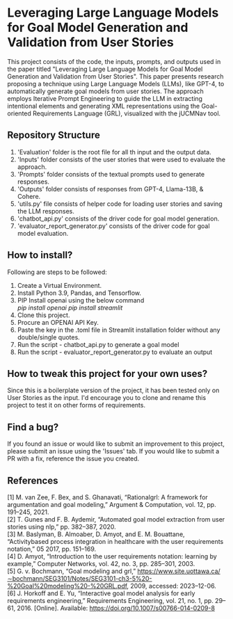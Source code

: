 # Leveraging Large Language Models for Goal Model Generation and Validation from User Stories

This project consists of the code, the inputs, prompts, and outputs used in the paper titled "Leveraging Large Language Models for Goal Model Generation and Validation from User Stories". 
This paper presents research proposing a technique using Large Language Models (LLMs), like GPT-4, to automatically generate goal models from user stories. The approach
employs Iterative Prompt Engineering to guide the LLM in extracting intentional elements and generating XML representations using the Goal-oriented Requirements Language (GRL), visualized with the jUCMNav tool.

## Repository Structure
1. 'Evaluation' folder is the root file for all th input and the output data. 
2. 'Inputs' folder consists of the user stories that were used to evaluate the approach.
3. 'Prompts' folder consists of the textual prompts used to generate responses.
4. 'Outputs' folder consists of responses from GPT-4, Llama-13B, & Cohere.
5. 'utils.py' file consists of helper code for loading user stories and saving the LLM responses.
7. 'chatbot_api.py' consists of the driver code for goal model generation.
8. 'evaluator_report_generator.py' consists of the driver code for goal model evaluation.

## How to install?
Following are steps to be followed:
1. Create a Virtual Environment.
2. Install Python 3.9, Pandas, and Tensorflow.
3. PIP Install openai using the below command  <br />
   *pip install openai*
   *pip install streamlit*
5. Clone this project.
6. Procure an OPENAI API Key.
7. Paste the key in the .toml file in Streamlit installation folder without any double/single quotes.
8. Run the script - chatbot_api.py to generate a goal model
9. Run the script - evaluator_report_generator.py to evaluate an output

## How to tweak this project for your own uses?
Since this is a boilerplate version of the project, it has been tested only on User Stories as the input. I'd encourage you to clone and rename this project to test it on other forms of requirements.

## Find a bug?
If you found an issue or would like to submit an improvement to this project, please submit an issue using the 'Issues' tab. If you would like to submit a PR with a fix, reference the issue you created. 

## References
[1] M. van Zee, F. Bex, and S. Ghanavati, “Rationalgrl: A framework for argumentation and goal modeling,” Argument & Computation, vol. 12,
pp. 191–245, 2021. </br>
[2] T. Gunes and F. B. Aydemir, “Automated goal model extraction from user stories using nlp,” pp. 382–387, 2020. </br>
[3] M. Baslyman, B. Almoaber, D. Amyot, and E. M. Bouattane, “Activitybased process integration in healthcare with the user requirements
notation,” 05 2017, pp. 151–169. </br>
[4] D. Amyot, “Introduction to the user requirements notation: learning by example,” Computer Networks, vol. 42, no. 3, pp. 285–301, 2003. </br>
[5] G. v. Bochmann, “Goal modeling and grl,” https://www.site.uottawa.ca/∼bochmann/SEG3101/Notes/SEG3101-ch3-5%20-%20Goal%20modeling%20-%20GRL.pdf, 2009, accessed: 2023–12-06. </br>
[6] J. Horkoff and E. Yu, “Interactive goal model analysis for early requirements engineering,” Requirements Engineering, vol. 21, no. 1, pp. 29–61, 2016. [Online]. Available: https://doi.org/10.1007/s00766-014-0209-8
